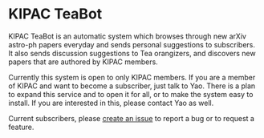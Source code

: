 KIPAC TeaBot
============

KIPAC TeaBot is an automatic system which browses through new arXiv astro-ph papers everyday and sends personal suggestions to subscribers. It also sends discussion suggestions to Tea orangizers, and discovers new papers that are authored by KIPAC members.

Currently this system is open to only KIPAC members. If you are a member of KIPAC and want to become a subscriber, just talk to Yao. There is a plan to expand this service and to open it for all, or to make the system easy to install. If you are interested in this, please contact Yao as well.

Current subscribers, please [create an issue](https://github.com/yymao/kipac-teabot/issues/new) to report a bug or to request a feature.
